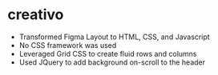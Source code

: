 # creativo

- Transformed Figma Layout to HTML, CSS, and Javascript
- No CSS framework was used
- Leveraged Grid CSS to create fluid rows and columns
- Used JQuery to add background on-scroll to the header
